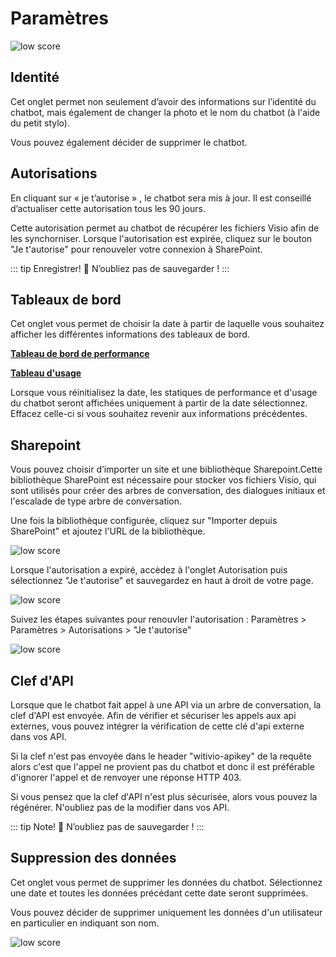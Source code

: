 # Paramètres

<div class="image_center">
  <img :src="$withBase('/assets/img/fr/parametres/setting1.png')" alt="low score">
</div>

## Identité

Cet onglet permet non seulement d’avoir des informations sur l’identité du chatbot, mais également de changer la photo et le nom du chatbot (à l'aide du petit stylo).

Vous pouvez également décider de supprimer le chatbot.


## Autorisations

En cliquant sur « je t’autorise » , le chatbot sera mis à jour. Il est conseillé d’actualiser cette autorisation tous les 90 jours. 

Cette autorisation permet au chatbot de récupérer les fichiers Visio afin de les synchorniser. Lorsque l'autorisation est expirée, cliquez sur le bouton "Je t'autorise" pour renouveler votre connexion à SharePoint.

::: tip Enregistrer!
💾 N’oubliez pas de sauvegarder !
:::


## Tableaux de bord

Cet onglet vous permet de choisir la date à partir de laquelle vous souhaitez afficher les différentes informations des tableaux de bord.

[**Tableau de bord de performance**](/articles/tableaux_de_bord/rapport_performance.html)

[**Tableau d'usage**](/articles/tableaux_de_bord/rapport_usage.html)

Lorsque vous réinitialisez la date, les statiques de performance et d'usage du chatbot seront affichées uniquement à partir de la date sélectionnez. Effacez celle-ci si vous souhaitez revenir aux informations précédentes.


## Sharepoint

Vous pouvez choisir d’importer un site et une bibliothèque Sharepoint.Cette bibliothèque SharePoint est nécessaire pour stocker vos fichiers Visio, qui sont utilisés pour créer des arbres de conversation, des dialogues initiaux et l'escalade de type arbre de conversation.

Une fois la bibliothèque configurée, cliquez sur "Importer depuis SharePoint" et ajoutez l'URL de la bibliothèque.

<div class="image_center">
  <img :src="$withBase('/assets/img/fr/parametres/setting2.png')" alt="low score">
</div>


Lorsque l'autorisation a expiré, accèdez à l'onglet Autorisation puis sélectionnez "Je t'autorise" et sauvegardez en haut à droit de votre page.

<div class="image_center">
  <img :src="$withBase('/assets/img/fr/parametres/setting3.png')" alt="low score">
</div>


Suivez les étapes suivantes pour renouvler l'autorisation : Paramètres > Paramètres > Autorisations > "Je t'autorise"

<div class="image_center">
  <img :src="$withBase('/assets/img/fr/parametres/setting4.png')" alt="low score">
</div>



## Clef d'API

Lorsque que le chatbot fait appel à une API via un arbre de conversation, la clef d'API est envoyée. Afin de vérifier et sécuriser les appels aux api externes, vous pouvez intégrer la vérification de cette clé d'api externe dans vos API.

Si la clef n'est pas envoyée dans le header "witivio-apikey" de la requête alors c'est que l'appel ne provient pas du chatbot et donc il est préférable d'ignorer l'appel et de renvoyer une réponse HTTP 403.

Si vous pensez que la clef d'API n'est plus sécurisée, alors vous pouvez la régénérer. N'oubliez pas de la modifier dans vos API.

::: tip Note!
💾 N’oubliez pas de sauvegarder !
:::

**Suppression des données**
------------------------

Cet onglet vous permet de supprimer les données du chatbot. Sélectionnez une date et toutes les données précédant cette date seront supprimées.

Vous pouvez décider de supprimer uniquement les données d'un utilisateur en particulier en indiquant son nom.

<div class="image_center">
  <img :src="$withBase('/assets/img/fr/parametres/setting5.png')" alt="low score">
</div>

